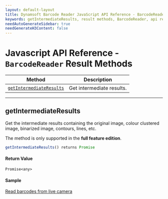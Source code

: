 ```yaml
---
layout: default-layout
title: Dynamsoft Barcode Reader JavaScript API Reference - BarcodeReader Result Methods
keywords: getIntermediateResults, result methods, BarcodeReader, api reference, javascript, js
needAutoGenerateSidebar: true
needGenerateH3Content: false
---
```



# Javascript API Reference - `BarcodeReader` Result Methods

| Method             | Description |
|----------------------|-------------|
| [`getIntermediateResults`](#getintermediateresults) | Get intermediate results. |

---

## getIntermediateResults

Get the intermediate results containing the original image, colour clustered image, binarized image, contours, lines, etc.

The method is only supported in the **full feature edition**.

```javascript
getIntermediateResults() returns Promise
```


#### Return Value

`Promise<any>`

#### Sample

[Read barcodes from live camera](https://demo.dynamsoft.com/dbr_wasm/barcode_reader_javascript.html)
